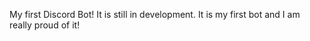 My first Discord Bot! 
It is still in development. It is my first bot and I am really proud of it! 
